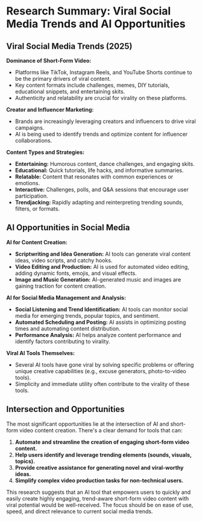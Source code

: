 # Research Summary: Viral Social Media Trends and AI Opportunities

## Viral Social Media Trends (2025)

**Dominance of Short-Form Video:**
*   Platforms like TikTok, Instagram Reels, and YouTube Shorts continue to be the primary drivers of viral content.
*   Key content formats include challenges, memes, DIY tutorials, educational snippets, and entertaining skits.
*   Authenticity and relatability are crucial for virality on these platforms.

**Creator and Influencer Marketing:**
*   Brands are increasingly leveraging creators and influencers to drive viral campaigns.
*   AI is being used to identify trends and optimize content for influencer collaborations.

**Content Types and Strategies:**
*   **Entertaining:** Humorous content, dance challenges, and engaging skits.
*   **Educational:** Quick tutorials, life hacks, and informative summaries.
*   **Relatable:** Content that resonates with common experiences or emotions.
*   **Interactive:** Challenges, polls, and Q&A sessions that encourage user participation.
*   **Trendjacking:** Rapidly adapting and reinterpreting trending sounds, filters, or formats.

## AI Opportunities in Social Media

**AI for Content Creation:**
*   **Scriptwriting and Idea Generation:** AI tools can generate viral content ideas, video scripts, and catchy hooks.
*   **Video Editing and Production:** AI is used for automated video editing, adding dynamic fonts, emojis, and visual effects.
*   **Image and Music Generation:** AI-generated music and images are gaining traction for content creation.

**AI for Social Media Management and Analysis:**
*   **Social Listening and Trend Identification:** AI tools can monitor social media for emerging trends, popular topics, and sentiment.
*   **Automated Scheduling and Posting:** AI assists in optimizing posting times and automating content distribution.
*   **Performance Analysis:** AI helps analyze content performance and identify factors contributing to virality.

**Viral AI Tools Themselves:**
*   Several AI tools have gone viral by solving specific problems or offering unique creative capabilities (e.g., excuse generators, photo-to-video tools).
*   Simplicity and immediate utility often contribute to the virality of these tools.

## Intersection and Opportunities

The most significant opportunities lie at the intersection of AI and short-form video content creation. There's a clear demand for tools that can:

1.  **Automate and streamline the creation of engaging short-form video content.**
2.  **Help users identify and leverage trending elements (sounds, visuals, topics).**
3.  **Provide creative assistance for generating novel and viral-worthy ideas.**
4.  **Simplify complex video production tasks for non-technical users.**

This research suggests that an AI tool that empowers users to quickly and easily create highly engaging, trend-aware short-form video content with viral potential would be well-received. The focus should be on ease of use, speed, and direct relevance to current social media trends.

